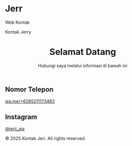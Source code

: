 # Jerr
Web Kontak
<!DOCTYPE html>
<html lang="id">
<head>
    <meta charset="UTF-8">
    <meta name="viewport" content="width=device-width, initial-scale=1.0">
    Kontak Jerry
    <link rel="stylesheet" href="styles.css">
</head>
<body>
    <div class="container">
        <header>
            <h1>Selamat Datang</h1>
            <p>Hubungi saya melalui informasi di bawah ini</p>
        </header>
        <section class="contact-info">
            <div class="info">
                <h2>Nomor Telepon</h2>
                <p><a href="tel:wa.me/+6285211173483">wa.me/+6285211173483</a></p>
            </div>
            <div class="info">
                <h2>Instagram</h2>
                <p><a href="https://instagram.com/jerii_aja" target="_blank">@jerii_aja</a></p>
            </div>
        </section>
        <footer>
            <p>© 2025 Kontak Jeri. All rights reserved.</p>
        </footer>
    </div>
</body>
</html>
